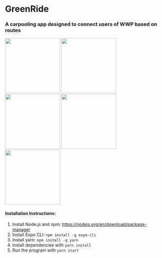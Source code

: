 # GreenRide

### A carpooling app designed to connect users of WWP based on routes 

<img src="https://github.com/arunjo5/GreenRide/assets/136642643/cfe921fc-7688-43e0-a090-f4f4bdc3510d" width="180"/>
<img src="https://github.com/arunjo5/GreenRide/assets/136642643/cd5a54fc-c08a-4820-934a-57217ba4305b" width="180"/>
<img src="https://github.com/arunjo5/GreenRide/assets/136642643/76560291-8517-49dc-92ad-974b526be202" width="180"/>
<img src="https://github.com/arunjo5/GreenRide/assets/136642643/eec75b0a-5f61-4f96-bfd2-d0f9d1def8ae" width="180"/>
<img src="https://github.com/arunjo5/GreenRide/assets/136642643/7c500308-ef5a-4fe5-b848-0e32afe4836a" width="180"/>

#### Installation Instructions:
1) Install Node.js and npm: https://nodejs.org/en/download/package-manager
2) Install Expo CLI: `npm install -g expo-cli`
3) Install yarn: `npm install -g yarn`
4) Install dependencies with `yarn install`
5) Run the program with `yarn start`
